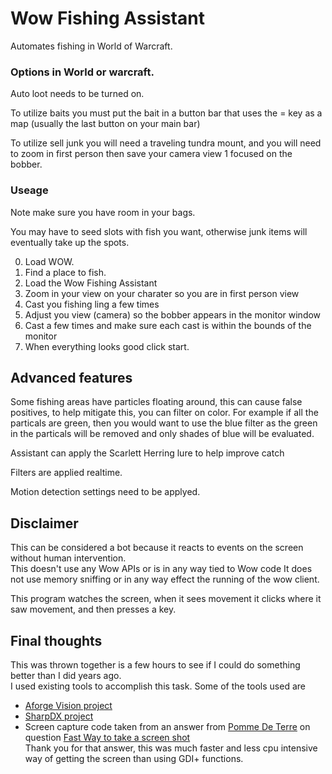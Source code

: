 # Wow Fishing Assistant
Automates fishing in World of Warcraft.

### Options in World or warcraft.

Auto loot needs to be turned on.

To utilize baits you must put the bait in a button bar that uses the = key as a map (usually the last button on your main bar)

To utilize sell junk you will need a traveling tundra mount, and you will need to zoom in first person then save your camera view 1 focused on the bobber.


### Useage
Note make sure you have room in your bags.

You may have to seed slots with fish you want, otherwise junk items will eventually take up the spots.

0. Load WOW.
1. Find a place to fish.
2. Load the Wow Fishing Assistant
3. Zoom in your view on your charater so you are in first person view
4. Cast you fishing ling a few times
5. Adjust you view (camera) so the bobber appears in the monitor window
6. Cast a few times and make sure each cast is within the bounds of the monitor
7. When everything looks good click start.

## Advanced features
Some fishing areas have particles floating around, this can cause false positives, to help mitigate this, you can filter on color.
For example if all the particals are green,  then you would want to use the blue filter as the green in the particals will be removed and only shades of blue will be evaluated.

Assistant can apply the Scarlett Herring lure to help improve catch

Filters are applied realtime.

Motion detection settings need to be applyed.

## Disclaimer
This can be considered a bot because it reacts to events on the screen without human intervention.  
This doesn't use any Wow APIs or is in any way tied to Wow code It does not use memory sniffing or in any way effect the running of the wow client. 

This program watches the screen, when it sees movement it clicks where it saw movement, and then presses a key. 

## Final thoughts
This was thrown together is a few hours to see if I could do something better than I did years ago.  
I used existing tools to accomplish this task. Some of the tools used are

* [Aforge Vision project](https://github.com/andrewkirillov/AForge.NET)
* [SharpDX project](https://github.com/sharpdx/SharpDX)
* Screen capture code taken from an answer from [Pomme De Terre](https://stackoverflow.com/users/4342169/pomme-de-terre) on question [Fast Way to take a screen shot](https://stackoverflow.com/questions/6812068/c-sharp-which-is-the-fastest-way-to-take-a-screen-shot)  
Thank you for that answer, this was much faster and less cpu intensive way of getting the screen than using GDI+ functions.
